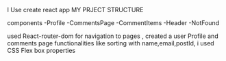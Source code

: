 I Use create react app
MY PRJECT STRUCTURE

components
 -Profile
 -CommentsPage
 -CommentItems
 -Header
 -NotFound

used React-router-dom for navigation to pages , created a user Profile  and comments page 
functionalities like sorting with name,email,postId,
i used CSS Flex box properties 

